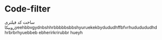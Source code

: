 # Code-filter
ساخت کد فیلتری روبیکاyeehbbvgydnbshhrbbbbbsbbshyuruekekbydududhffbfvrhududududhdhrbrbrhyuebbeb ebherirkrirubbr hueyh
